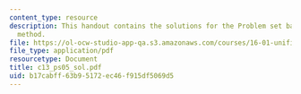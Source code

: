 ```yaml
---
content_type: resource
description: This handout contains the solutions for the Problem set based on iteration
  method.
file: https://ol-ocw-studio-app-qa.s3.amazonaws.com/courses/16-01-unified-engineering-i-ii-iii-iv-fall-2005-spring-2006/b17cabff63b95172ec46f915df5069d5_c13_ps05_sol.pdf
file_type: application/pdf
resourcetype: Document
title: c13_ps05_sol.pdf
uid: b17cabff-63b9-5172-ec46-f915df5069d5
---
```

